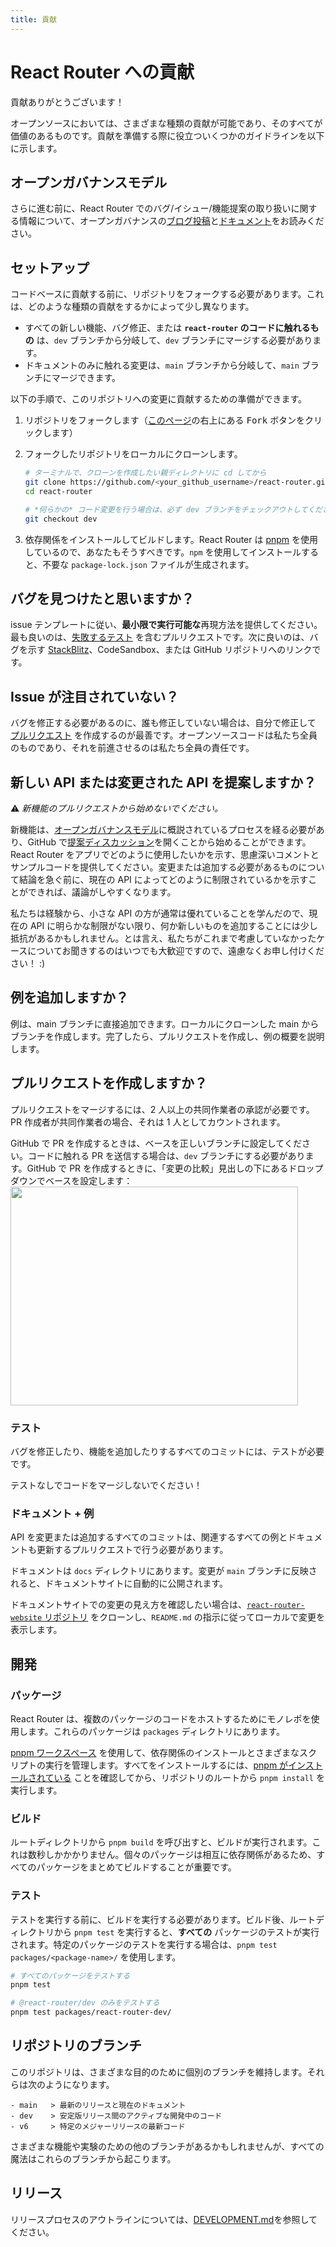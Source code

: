```yaml
---
title: 貢献
---
```


# React Router への貢献

貢献ありがとうございます！

オープンソースにおいては、さまざまな種類の貢献が可能であり、そのすべてが価値のあるものです。貢献を準備する際に役立ついくつかのガイドラインを以下に示します。

## オープンガバナンスモデル

さらに進む前に、React Router でのバグ/イシュー/機能提案の取り扱いに関する情報について、オープンガバナンスの[ブログ投稿](https://remix.run/blog/rr-governance)と[ドキュメント](https://github.com/remix-run/react-router/blob/main/GOVERNANCE.md)をお読みください。

## セットアップ

コードベースに貢献する前に、リポジトリをフォークする必要があります。これは、どのような種類の貢献をするかによって少し異なります。

- すべての新しい機能、バグ修正、または **`react-router` のコードに触れるもの** は、`dev` ブランチから分岐して、`dev` ブランチにマージする必要があります。
- ドキュメントのみに触れる変更は、`main` ブランチから分岐して、`main` ブランチにマージできます。

以下の手順で、このリポジトリへの変更に貢献するための準備ができます。

1. リポジトリをフォークします（[このページ](https://github.com/remix-run/react-router)の右上にある <kbd>Fork</kbd> ボタンをクリックします）
2. フォークしたリポジトリをローカルにクローンします。

   ```bash
   # ターミナルで、クローンを作成したい親ディレクトリに cd してから
   git clone https://github.com/<your_github_username>/react-router.git
   cd react-router

   # *何らかの* コード変更を行う場合は、必ず dev ブランチをチェックアウトしてください
   git checkout dev
   ```

3. 依存関係をインストールしてビルドします。React Router は [pnpm](https://pnpm.io) を使用しているので、あなたもそうすべきです。`npm` を使用してインストールすると、不要な `package-lock.json` ファイルが生成されます。

## バグを見つけたと思いますか？

issue テンプレートに従い、**最小限で実行可能な**再現方法を提供してください。最も良いのは、[失敗するテスト](https://github.com/remix-run/react-router/blob/dev/integration/bug-report-test.ts) を含むプルリクエストです。次に良いのは、バグを示す [StackBlitz](https://reactrouter.com/new)、CodeSandbox、または GitHub リポジトリへのリンクです。

## Issue が注目されていない？

バグを修正する必要があるのに、誰も修正していない場合は、自分で修正して [プルリクエスト](https://help.github.com/en/github/collaborating-with-issues-and-pull-requests/creating-a-pull-request) を作成するのが最善です。オープンソースコードは私たち全員のものであり、それを前進させるのは私たち全員の責任です。

## 新しい API または変更された API を提案しますか？

⚠️ _新機能のプルリクエストから始めないでください。_

新機能は、[オープンガバナンスモデル](https://github.com/remix-run/react-router/blob/main/GOVERNANCE.md#new-feature-process)に概説されているプロセスを経る必要があり、GitHub で[提案ディスカッション](https://github.com/remix-run/react-router/discussions/new?category=proposals)を開くことから始めることができます。React Router をアプリでどのように使用したいかを示す、思慮深いコメントとサンプルコードを提供してください。変更または追加する必要があるものについて結論を急ぐ前に、現在の API によってどのように制限されているかを示すことができれば、議論がしやすくなります。

私たちは経験から、小さな API の方が通常は優れていることを学んだので、現在の API に明らかな制限がない限り、何か新しいものを追加することには少し抵抗があるかもしれません。とは言え、私たちがこれまで考慮していなかったケースについてお聞きするのはいつでも大歓迎ですので、遠慮なくお申し付けください！ :)

## 例を追加しますか？

例は、main ブランチに直接追加できます。ローカルにクローンした main からブランチを作成します。完了したら、プルリクエストを作成し、例の概要を説明します。

## プルリクエストを作成しますか？

プルリクエストをマージするには、2 人以上の共同作業者の承認が必要です。PR 作成者が共同作業者の場合、それは 1 人としてカウントされます。

<docs-warning>GitHub で PR を作成するときは、ベースを正しいブランチに設定してください。コードに触れる PR を送信する場合は、`dev` ブランチにする必要があります。GitHub で PR を作成するときに、「変更の比較」見出しの下にあるドロップダウンでベースを設定します： <img src="https://raw.githubusercontent.com/remix-run/react-router/main/static/base-branch.png" alt="" width="460" height="350" /></docs-warning>

### テスト

バグを修正したり、機能を追加したりするすべてのコミットには、テストが必要です。

<docs-error>テストなしでコードをマージしないでください！</docs-error>

### ドキュメント + 例

API を変更または追加するすべてのコミットは、関連するすべての例とドキュメントも更新するプルリクエストで行う必要があります。

ドキュメントは `docs` ディレクトリにあります。変更が `main` ブランチに反映されると、ドキュメントサイトに自動的に公開されます。

ドキュメントサイトでの変更の見え方を確認したい場合は、[`react-router-website` リポジトリ](https://github.com/remix-run/react-router-website) をクローンし、`README.md` の指示に従ってローカルで変更を表示します。

## 開発

### パッケージ

React Router は、複数のパッケージのコードをホストするためにモノレポを使用します。これらのパッケージは `packages` ディレクトリにあります。

[pnpm ワークスペース](https://pnpm.io/workspaces/) を使用して、依存関係のインストールとさまざまなスクリプトの実行を管理します。すべてをインストールするには、[pnpm がインストールされている](https://pnpm.io/installation) ことを確認してから、リポジトリのルートから `pnpm install` を実行します。

### ビルド

ルートディレクトリから `pnpm build` を呼び出すと、ビルドが実行されます。これは数秒しかかかりません。個々のパッケージは相互に依存関係があるため、すべてのパッケージをまとめてビルドすることが重要です。

### テスト

テストを実行する前に、ビルドを実行する必要があります。ビルド後、ルートディレクトリから `pnpm test` を実行すると、**すべての** パッケージのテストが実行されます。特定のパッケージのテストを実行する場合は、`pnpm test packages/<package-name>/` を使用します。

```bash
# すべてのパッケージをテストする
pnpm test

# @react-router/dev のみをテストする
pnpm test packages/react-router-dev/
```

## リポジトリのブランチ

このリポジトリは、さまざまな目的のために個別のブランチを維持します。それらは次のようになります。

```
- main   > 最新のリリースと現在のドキュメント
- dev    > 安定版リリース間のアクティブな開発中のコード
- v6     > 特定のメジャーリリースの最新コード
```

さまざまな機能や実験のための他のブランチがあるかもしれませんが、すべての魔法はこれらのブランチから起こります。

## リリース

リリースプロセスのアウトラインについては、[DEVELOPMENT.md](https://github.com/remix-run/react-router/blob/main/DEVELOPMENT.md)を参照してください。